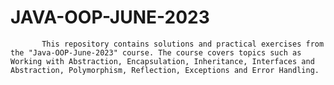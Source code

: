 # JAVA-OOP-JUNE-2023
           This repository contains solutions and practical exercises from the "Java-OOP-June-2023" course. The course covers topics such as Working with Abstraction, Encapsulation, Inheritance, Interfaces and Abstraction, Polymorphism, Reflection, Exceptions and Error Handling.
